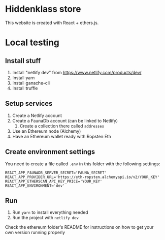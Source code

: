 # Hiddenklass store

This website is created with React + ethers.js.

# Local testing

## Install stuff
1. Install "netlify dev" from https://www.netlify.com/products/dev/
1. Install yarn
1. Install ganache-cli
1. Install truffle

## Setup services

1. Create a Netlify account
1. Create a FaunaDb account (can be linked to Netlify)
    1. Create a collection there called `addresses`
1. Use an Ethereum node (Alchemy)
1. Have an Ethereum wallet ready with Ropsten Eth

## Create environment settings

You need to create a file called `.env` in this folder with the following settings:

    REACT_APP_FAUNADB_SERVER_SECRET='FAUNA_SECRET'
    REACT_APP_PROVIDER_URL='https://eth-ropsten.alchemyapi.io/v2/YOUR_KEY'
    REACT_APP_ETHERSCAN_API_KEY_PRICE='YOUR_KEY'
    REACT_APP_ENVIRONMENT='dev'

## Run

1. Run `yarn` to install everything needed
1. Run the project with `netlify dev`

Check the ethereum folder's README for instructions on how to get your own version running properly